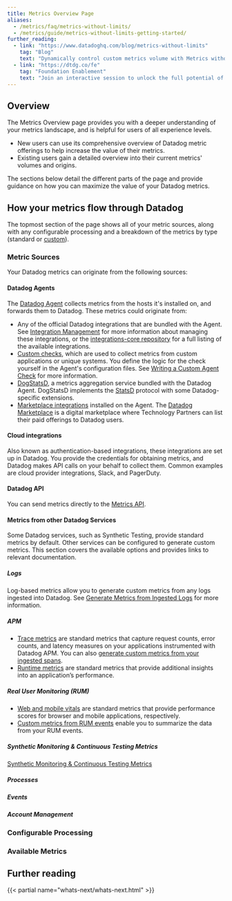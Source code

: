 ```yaml
---
title: Metrics Overview Page
aliases:
  - /metrics/faq/metrics-without-limits/
  - /metrics/guide/metrics-without-limits-getting-started/
further_reading:
  - link: "https://www.datadoghq.com/blog/metrics-without-limits"
    tag: "Blog"
    text: "Dynamically control custom metrics volume with Metrics without Limits™"
  - link: "https://dtdg.co/fe"
    tag: "Foundation Enablement"
    text: "Join an interactive session to unlock the full potential of metrics"
---
```


## Overview

The Metrics Overview page provides you with a deeper understanding of your metrics landscape, and is helpful for users of all experience levels. 
   - New users can use its comprehensive overview of Datadog metric offerings to help increase the value of their metrics.
   - Existing users gain a detailed overview into their current metrics' volumes and origins.

The sections below detail the different parts of the page and provide guidance on how you can maximize the value of your Datadog metrics.

## How your metrics flow through Datadog

The topmost section of the page shows all of your metric sources, along with any configurable processing and a breakdown of the metrics by type (standard or [custom][1]).

### Metric Sources

Your Datadog metrics can originate from the following sources:

#### Datadog Agents

The [Datadog Agent][2] collects metrics from the hosts it's installed on, and forwards them to Datadog. These metrics could originate from:

   - Any of the official Datadog integrations that are bundled with the Agent. See [Integration Management][3] for more information about managing these integrations, or the [integrations-core repository][4] for a full listing of the available integrations.
   - [Custom checks][5], which are used to collect metrics from custom applications or unique systems. You define the logic for the check yourself in the Agent's configuration files. See [Writing a Custom Agent Check][6] for more information.
   - [DogStatsD][7], a metrics aggregation service bundled with the Datadog Agent. DogStatsD implements the [StatsD][8] protocol with some Datadog-specific extensions.
   - [Marketplace integrations][9] installed on the Agent. The [Datadog Marketplace][10] is a digital marketplace where Technology Partners can list their paid offerings to Datadog users.

#### Cloud integrations

Also known as authentication-based integrations, these integrations are set up in Datadog. You provide the credentials for obtaining metrics, and Datadog makes API calls on your behalf to collect them. Common examples are cloud provider integrations, Slack, and PagerDuty.

#### Datadog API

You can send metrics directly to the [Metrics API][11].

#### Metrics from other Datadog Services

Some Datadog services, such as Synthetic Testing, provide standard metrics by default. Other services can be configured to generate custom metrics. This section covers the available options and provides links to relevant documentation.

##### Logs

Log-based metrics allow you to generate custom metrics from any logs ingested into Datadog. See [Generate Metrics from Ingested Logs][12] for more information.

##### APM

- [Trace metrics][13] are standard metrics that capture request counts, error counts, and latency measures on your applications instrumented with Datadog APM. You can also [generate custom metrics from your ingested spans][15].
- [Runtime metrics][14] are standard metrics that provide additional insights into an application’s performance.

##### Real User Monitoring (RUM)

- [Web and mobile vitals][16] are standard metrics that provide performance scores for browser and mobile applications, respectively.
- [Custom metrics from RUM events][17] enable you to summarize the data from your RUM events. 

##### Synthetic Monitoring & Continuous Testing Metrics

[Synthetic Monitoring & Continuous Testing Metrics][18]

##### Processes

##### Events

##### Account Management

### Configurable Processing

### Available Metrics

## Further reading

{{< partial name="whats-next/whats-next.html" >}}

[1]: /metrics/custom_metrics/
[2]: /agent/
[3]: /agent/guide/integration-management/
[4]: https://github.com/DataDog/integrations-core
[5]: /developers/custom_checks/
[6]: /developers/custom_checks/write_agent_check/
[7]: /developers/dogstatsd/
[8]: https://github.com/statsd/statsd
[9]: /integrations/#cat-marketplace
[10]: https://app.datadoghq.com/marketplace
[11]: /api/latest/metrics/
[12]: /logs/log_configuration/logs_to_metrics/
[13]: /tracing/metrics/metrics_namespace/
[14]: /tracing/metrics/runtime_metrics/
[15]: /tracing/trace_pipeline/generate_metrics/
[16]: /real_user_monitoring/#web-and-mobile-vitals
[17]: /real_user_monitoring/platform/generate_metrics/
[18]: /synthetics/platform/metrics/
